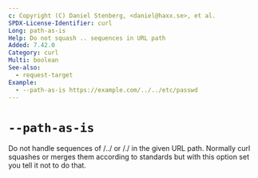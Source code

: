 ```yaml
---
c: Copyright (C) Daniel Stenberg, <daniel@haxx.se>, et al.
SPDX-License-Identifier: curl
Long: path-as-is
Help: Do not squash .. sequences in URL path
Added: 7.42.0
Category: curl
Multi: boolean
See-also:
  - request-target
Example:
  - --path-as-is https://example.com/../../etc/passwd
---
```


# `--path-as-is`

Do not handle sequences of /../ or /./ in the given URL path. Normally curl
squashes or merges them according to standards but with this option set you
tell it not to do that.
